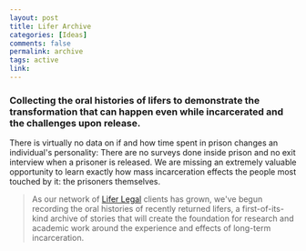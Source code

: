 ```yaml
---
layout: post
title: Lifer Archive
categories: [Ideas]
comments: false
permalink: archive
tags: active
link: 
---
```


### Collecting the oral histories of lifers to demonstrate the transformation that can happen even while incarcerated and the challenges upon release.

There is virtually no data on if and how time spent in prison changes an individual's personality: There are no surveys done inside prison and no exit interview when a prisoner is released. We are missing an extremely valuable opportunity to learn exactly how mass incarceration effects the people most touched by it: the prisoners themselves.

> As our network of [Lifer Legal](https://www.lifer-legal.com) clients has grown, we've begun recording the oral histories of recently returned lifers, a first-of-its-kind archive of stories that will create the foundation for research and academic work around the experience and effects of long-term incarceration.

<!--more-->
